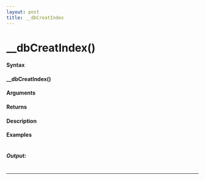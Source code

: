```yaml
---
layout: post
title: __dbCreatIndex
---
```


# __dbCreatIndex()


#### Syntax

#### __dbCreatIndex()

#### Arguments

#### Returns

#### Description

#### Examples

```

```

##### Output:

```

```

---